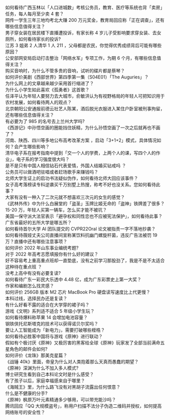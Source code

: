 如何看待广西玉林以「人口进城数」考核公务员，教育、医疗等系统也背「卖房」任务，每人每月至少卖 4 套？  
网传一学生三年三地均考北大赚 200 万元奖金，教育局回应称「正在调查」，还有哪些信息值得关注？  
男子穿女装在居民楼下直播遭投诉，有家长称 4 岁儿子受影响要求穿女装、去女厕所，如何看待家长的投诉?  
江苏 3 姐弟 2 人清华 1 人 211 ，父母都是农民，你觉得优秀成绩背后可能有哪些原因？  
公安部网安局启动打击整治「网络水军」专项工作，为期 6 个月，有哪些信息值得关注？  
购买音响时，为什么不管多贵的音响，试听的碟片都是蔡琴？  
如何评价美剧《西部世界》第四季第一集（S04E01）「The Auguries」？  
为什么网上的文章越来越少采用首行缩进了？  
为什么小学生如此喜欢《孤勇者》这首歌？  
任泽平认为年轻人要努力去大城市，俞敏洪认为有视野格局的年轻人可把知识用于农村发展，如何看待两人的观点？  
北京朝阳公安通报前德云社艺人陈某，酒后脱光衣服进入某住户卧室被刑事拘留，还有哪些信息值得关注？  
有必要为了 985 的名号去上兰州大学吗?  
《西游记》中孙悟空画的圈能挡住妖精，为什么孙悟空画了一次之后就再也不画了？  
河南、陕西、四川等多地公布高考改革方案 ，启动「3+1+2」模式，具体情况如何？会产生哪些影响？  
清华电子系在报考指南中提到「交一个人的学费，上两个人的课，写四个人的作业」，电子系的学习强度很大吗？  
是不是只有中国人相信钻石代表爱情，外国人结婚买钻戒吗 ？  
公务员可以做酒吧驻唱或者赶场歌手来赚钱吗？  
北师大学生证上的启功书法疑似伪作，如何看待北师大回应该事件？  
女子高考落榜读专科逆袭买千万别墅上热搜，称考不好也没关系。您如何看待此事？  
大家有没有一种入了二次元就不想喜欢三次元的女生的感觉？  
《武林外传》中为什么白展堂的「盗圣」玉牌比姬无命的「盗神」铁牌差了很多？  
15-20 万，年轻人买第一辆车，怎么买才能不被坑？  
美国一保守派大法官表示「避孕权和同性恋也不应被宪法保护」，如何看待此事？  
广东省最好的五所大学是哪五所？  
如何看待首尔大学 AI 团队提交的 CVPR22Oral 论文被指责一字不落地抄袭？  
如何看待薇娅丈夫公司直播间宣称某饮料抗幽门螺旋杆菌，违反广告法被罚 19 万？直播中还有哪些注意事项？  
如何评价 2022 年山东事业编统考题?  
对于 2022 年高考志愿填报你有什么好的建议？  
好不容易考上重高重点班却一直垫底，没有之前学习那股劲了，我是不是不太适合这种待在重点班 ？  
没考上高中有没有必要复读?  
如何看待广东一彩民大乐透中 4.48 亿，成为广东彩票史上第一大奖？  
作家和编剧怎么找灵感？  
如何评价 256GB  版本 M2 芯片 MacBook Pro 硬盘读写速度比上代更慢？  
本科过线，选择民办还是复读？  
有什么好看不露的适合在大学穿的裙子吗？  
游戏《文明》系列适不适合 5 年级小学生玩？  
如何看待爆料称苹果 14 会增加电池容量？  
钢铁侠托尼斯塔克的技术可以获得诺贝尔奖吗？  
要让人工智能成为「新电力」，需要打破哪些桎梏？  
如何看待必胜客中国将与游戏《原神》进行联动？  
假如有个极讨厌《原神》又极厉害的黑客给全球《原神》玩家发了全部当前满命五星角色的邮件会如何?  
如何评价《龙珠》那美克星篇？  
《战锤 40k》里面，帝皇为什么对人类抱着那么天真而愚蠢的期望？  
《原神》深渊为什么不加入多人模式?  
博士研究生看到自己本科论文时是什么感受？  
有了孩子以后，家庭幸福感来自于哪里？  
《海贼王》里，为什么路飞没有对黑胡子流露出任何恨意？  
什么是不健康的分手?  
《原神》枫原万叶元素精通多少够用，可以带充能沙吗？  
腾讯回应「QQ 大规模盗号」，称用户扫描不法分子伪造二维码并授权，如何提高网络账号的安全性？  
